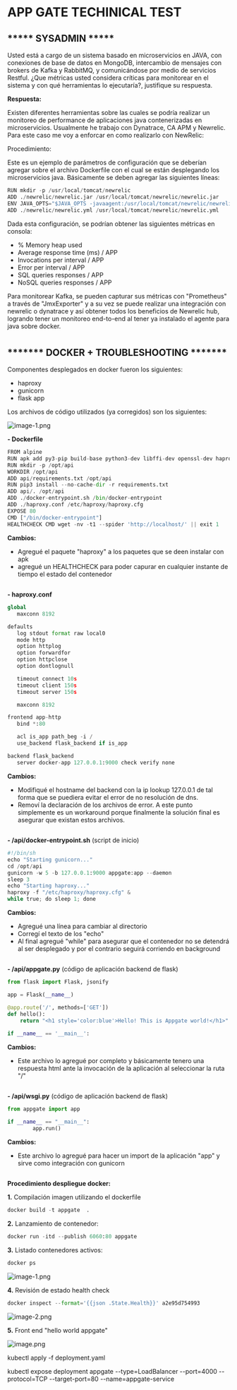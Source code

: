 APP GATE TECHINICAL TEST
========================

***** SYSADMIN *****
--------------------

Usted está a cargo de un sistema basado en microservicios en JAVA, con conexiones de base de datos en MongoDB, intercambio de
mensajes con brokers de Kafka y RabbitMQ, y comunicándose por medio de servicios Restful. ¿Que métricas usted considera críticas para monitorear en el sistema y con qué herramientas lo ejecutaría?, justifique su respuesta.

**Respuesta:**

Existen diferentes herramientas sobre las cuales se podría realizar un monitoreo de performance de aplicaciones java contenerizadas en microservicios. Usualmente he trabajo con Dynatrace, CA APM y Newrelic.  Para este caso me voy a enforcar en como realizarlo con NewRelic:

Procedimiento:

Este es un ejemplo de parámetros de configuración que se deberían agregar sobre el archivo Dockerfile con el cual se están desplegando los microservicios java. Básicamente se deben agregar las siguientes líneas:

```python
RUN mkdir -p /usr/local/tomcat/newrelic
ADD ./newrelic/newrelic.jar /usr/local/tomcat/newrelic/newrelic.jar
ENV JAVA_OPTS="$JAVA_OPTS -javaagent:/usr/local/tomcat/newrelic/newrelic.jar -Dnewrelic.config.app_name='MY_APP_NAME'"
ADD ./newrelic/newrelic.yml /usr/local/tomcat/newrelic/newrelic.yml
```

Dada esta configuración, se podrían obtener las siguientes métricas en consola:

- % Memory heap used
- Average response time (ms) / APP
- Invocations per interval / APP
- Error per interval / APP
- SQL queries responses / APP
- NoSQL queries responses / APP

Para monitorear Kafka, se pueden capturar sus métricas con "Prometheus" a través de "JmxExporter" y a su vez se puede realizar una integración  con newrelic o dynatrace y así obtener todos los beneficios de Newrelic hub, logrando tener un monitoreo end-to-end al tener ya instalado el agente para java sobre docker.


#

******* DOCKER + TROUBLESHOOTING *******
------------------------------------

Componentes desplegados en docker fueron los siguientes:

- haproxy
- gunicorn
- flask app

Los archivos de código utilizados (ya corregidos) son los siguientes:

![image-1.png](./image-1.png)

**- Dockerfile**

```python
FROM alpine
RUN apk add py3-pip build-base python3-dev libffi-dev openssl-dev haproxy
RUN mkdir -p /opt/api
WORKDIR /opt/api
ADD api/requirements.txt /opt/api
RUN pip3 install --no-cache-dir -r requirements.txt
ADD api/. /opt/api
ADD ./docker-entrypoint.sh /bin/docker-entrypoint
ADD ./haproxy.conf /etc/haproxy/haproxy.cfg
EXPOSE 80
CMD ["/bin/docker-entrypoint"]
HEALTHCHECK CMD wget -nv -t1 --spider 'http://localhost/' || exit 1
```
**Cambios:**
- Agregué el paquete "haproxy" a los paquetes que se deen instalar con apk
- agregué un HEALTHCHECK para poder capurar en cualquier instante de tiempo el estado del contenedor

##

**- haproxy.conf**
```python
global
   maxconn 8192

defaults
   log stdout format raw local0
   mode http
   option httplog
   option forwardfor
   option httpclose
   option dontlognull

   timeout connect 10s
   timeout client 150s
   timeout server 150s

   maxconn 8192

frontend app-http
   bind *:80

   acl is_app path_beg -i /
   use_backend flask_backend if is_app

backend flask_backend
   server docker-app 127.0.0.1:9000 check verify none
```

**Cambios:**
- Modifiqué el hostname del backend con la ip lookup 127.0.0.1 de tal forma que se puediera evitar el error de no resolución de dns.
- Removí la declaración de los archivos de error. A este punto simplemente es un workaround porque finalmente la solución final es asegurar que existan estos archivos.

##

**- /api/docker-entrypoint.sh**   (script de inicio)

```python
#!/bin/sh
echo "Starting gunicorn..."
cd /opt/api
gunicorn -w 5 -b 127.0.0.1:9000 appgate:app --daemon
sleep 3
echo "Starting haproxy..."
haproxy -f "/etc/haproxy/haproxy.cfg" &
while true; do sleep 1; done
```

**Cambios:**
- Agregué una línea para cambiar al directorio 
- Corregí el texto de los "echo"
- Al final agregué "while" para asegurar que el contenedor no se detendrá al ser desplegado y por el contrario seguirá corriendo en background

##

**- /api/appgate.py**  (código de aplicación backend de flask)

```python
from flask import Flask, jsonify

app = Flask(__name__)

@app.route('/', methods=['GET'])
def hello():
    return "<h1 style='color:blue'>Hello! This is Appgate world!</h1>"

if __name__ == '__main__':
```

**Cambios:**
- Este archivo lo agregué por completo y básicamente tenero una respuesta html ante la invocación de la aplicación al seleccionar la ruta "/"

##

**- /api/wsgi.py**  (código de aplicación backend de flask)
```python
from appgate import app

if __name__ == "__main__":
        app.run()
```

**Cambios:**
- Este archivo lo agregué para hacer un import de la aplicación "app" y sirve como integración con gunicorn

##


**Procedimiento despliegue docker:**

**1.** Compilación imagen utilizando el dockerfile
```python
docker build -t appgate  .
```

**2.** Lanzamiento de contenedor:
```python
docker run -itd --publish 6060:80 appgate
```

**3.** Listado contenedores activos:
```python
docker ps
```
![image-1.png](./media/image-1.png)

**4.** Revisión de estado health check
```python
docker inspect --format='{{json .State.Health}}' a2e95d754993
```
![image-2.png](./media/image-2.png)

**5.** Front end "hello world appgate"

![image.png](./image.png)





kubectl apply -f deployment.yaml




kubectl expose deployment appgate --type=LoadBalancer --port=4000 --protocol=TCP --target-port=80 --name=appgate-service
